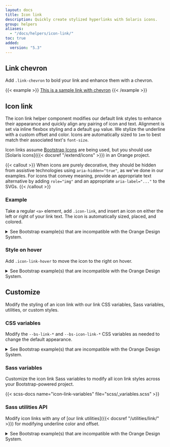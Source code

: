 ```yaml
---
layout: docs
title: Icon link
description: Quickly create stylized hyperlinks with Solaris icons.
group: helpers
aliases:
  - "/docs/helpers/icon-link/"
toc: true
added:
  version: "5.3"
---
```


## Link chevron

Add `.link-chevron` to bold your link and enhance them with a chevron.

{{< example >}}
<a class="link-chevron" href="#">This is a sample link with chevron</a>
{{< /example >}}

## Icon link

The icon link helper component modifies our default link styles to enhance their appearance and quickly align any pairing of icon and text. Alignment is set via inline flexbox styling and a default `gap` value. We stylize the underline with a custom offset and color. Icons are automatically sized to `1em` to best match their associated text's `font-size`.

Icon links assume [Bootstrap Icons](https://icons.getbootstrap.com) are being used, but you should use [Solaris icons]({{< docsref "/extend/icons" >}}) in an Orange project.

{{< callout >}}
When icons are purely decorative, they should be hidden from assistive technologies using `aria-hidden="true"`, as we've done in our examples. For icons that convey meaning, provide an appropriate text alternative by adding `role="img"` and an appropriate `aria-label="..."` to the SVGs.
{{< /callout >}}

### Example

Take a regular `<a>` element, add `.icon-link`, and insert an icon on either the left or right of your link text. The icon is automatically sized, placed, and colored.

<details>
<summary>See Bootstrap example(s) that are incompatible with the Orange Design System.</summary>
<br>
{{< design-callout-alert >}}
This helper should be used carefully because the rendering provided in the following examples does not exist in the Orange Design System specifications. But still, this helper could help in some cases to build specific ues cases or other reusable components.
{{< /design-callout-alert >}}

{{< example >}}
<a class="icon-link" href="#">
  <svg class="bi" aria-hidden="true"><use xlink:href="#box-seam"></use></svg>
  Icon link
</a>
{{< /example >}}

{{< example >}}
<a class="icon-link" href="#">
  Icon link
  <svg class="bi" aria-hidden="true"><use xlink:href="#arrow-right"></use></svg>
</a>
{{< /example >}}
</details>

### Style on hover

Add `.icon-link-hover` to move the icon to the right on hover.

<details>
<summary>See Bootstrap example(s) that are incompatible with the Orange Design System.</summary>
<br>
{{< design-callout-alert >}}
This helper should be used carefully because the rendering provided in the following examples does not exist in the Orange Design System specifications. But still, this helper could help in some cases to build specific ues cases or other reusable components.
{{< /design-callout-alert >}}

{{< example >}}
<a class="icon-link icon-link-hover" href="#">
  Icon link
  <svg class="bi" aria-hidden="true"><use xlink:href="#arrow-right"></use></svg>
</a>
{{< /example >}}
</details>

## Customize

Modify the styling of an icon link with our link CSS variables, Sass variables, utilities, or custom styles.

### CSS variables

Modify the `--bs-link-*` and `--bs-icon-link-*` CSS variables as needed to change the default appearance.

<details>
<summary>See Bootstrap example(s) that are incompatible with the Orange Design System.</summary>
<br>
{{< design-callout-alert >}}
This helper should be used carefully because the rendering provided in the following examples does not exist in the Orange Design System specifications. But still, this helper could help in some cases to build specific ues cases or other reusable components.
{{< /design-callout-alert >}}

Customize the hover `transform` by overriding the `--bs-icon-link-transform` CSS variable:

{{< example >}}
<a class="icon-link icon-link-hover" style="--bs-icon-link-transform: translate3d(0, -.125rem, 0);" href="#">
  <svg class="bi" aria-hidden="true"><use xlink:href="#clipboard"></use></svg>
  Icon link
</a>
{{< /example >}}

Customize the color by overriding the `--bs-link-*` CSS variable:

{{< example >}}
<a class="icon-link icon-link-hover" style="--bs-link-hover-color-rgb: 25, 135, 84;" href="#">
  Icon link
  <svg class="bi" aria-hidden="true"><use xlink:href="#arrow-right"></use></svg>
</a>
{{< /example >}}
</details>

### Sass variables

Customize the icon link Sass variables to modify all icon link styles across your Bootstrap-powered project.

{{< scss-docs name="icon-link-variables" file="scss/_variables.scss" >}}

### Sass utilities API

Modify icon links with any of [our link utilities]({{< docsref "/utilities/link/" >}}) for modifying underline color and offset.

<details>
<summary>See Bootstrap example(s) that are incompatible with the Orange Design System.</summary>
<br>
{{< design-callout-alert >}}
This helper should be used carefully because the rendering provided in the following examples does not exist in the Orange Design System specifications. But still, this helper could help in some cases to build specific ues cases or other reusable components.
{{< /design-callout-alert >}}

{{< example >}}
<a class="icon-link icon-link-hover link-success link-underline-success link-underline-opacity-25" href="#">
  Icon link
  <svg class="bi" aria-hidden="true"><use xlink:href="#arrow-right"></use></svg>
</a>
{{< /example >}}
</details>
